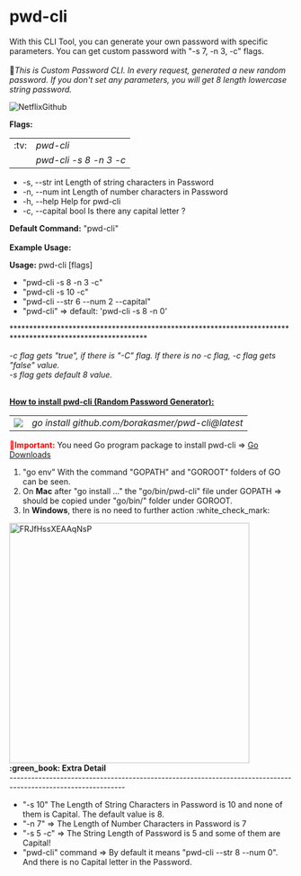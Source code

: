 # pwd-cli
With this CLI Tool, you can generate your own password with specific parameters. You can get custom password with "-s 7, -n 3, -c" flags.<br><br>
&#x1F34E;<I>This is Custom Password CLI. In every request, generated a new random password. If you don't set any parameters, you will get 8 length lowercase string password.</I>

![NetflixGithub](https://raw.githubusercontent.com/borakasmer/pwd-cli/9f9277d27bda9e90da372c5035bde557ab0fa2d6/pwd-cli.gif)<br>

<b>Flags:</b>
<table><tr><td>:tv:</td><td><I>pwd-cli</I></td></tr><tr><td></td><td><I>pwd-cli -s 8 -n 3 -c</T></td></tr></table>
<ul>
  <li> -s, --str int        Length of string characters in Password</li>
  <li> -n, --num int        Length of number characters in Password</li>
  <li> -h, --help           Help for pwd-cli</li>
  <li> -c, --capital bool   Is there any capital letter ?</li>
</ul>

<b>Default Command:</b> "pwd-cli" </br></br>
<b>Example Usage:</b>

<b>Usage:</b>
  pwd-cli [flags]
<ul>
  <li>"pwd-cli -s 8 -n 3 -c"</li>
  <li>"pwd-cli -s 10 -c"</li>
  <li>"pwd-cli --str 6 --num 2 --capital"</li>
  <li>"pwd-cli" => default: 'pwd-cli -s 8 -n 0'</li>
</ul>
**********************************************************************************************************</br>

<i>-c flag gets "true", if there is "-C" flag. If there is no -c flag, -c flag gets "false" value.<br> 
-s flag gets default 8 value.</i><br> <br>

<b><u>How to install pwd-cli (Random Password Generator):</u></b><br>

<table><tr><td><img src="https://user-images.githubusercontent.com/9459881/165053981-38543faf-4bae-4500-8c28-fd5f497e0f46.gif"></img></td>
  <td><i>go install github.com/borakasmer/pwd-cli@latest</i></td></tr></table>

<span style="color: red"><b>&#x1F534;Important:</b></span> You need Go program package to install pwd-cli => <a href="https://go.dev/dl/" target="_blank">Go Downloads</a> </br>
<ol>
  <li>"go env" With the command "GOPATH" and "GOROOT" folders of GO can be seen.</li>
  <li>On <b>Mac</b> after "go install ..." the "go/bin/pwd-cli" file under GOPATH => should be copied under "go/bin/" folder under GOROOT.</li>
  <li>In <b>Windows</b>, there is no need to further action :white_check_mark:</li>
</ol>
<img width="427" alt="FRJfHssXEAAqNsP" src="https://user-images.githubusercontent.com/9459881/165074359-572ca085-b1bd-4dbc-840f-43b1690a6319.png">
<b>:green_book: Extra Detail</b><br>
--------------------------------------------------------------------------------------------------------------
<ul>
  <li> "-s 10" The Length of String Characters in Password is 10 and none of them is Capital. The default value is 8.</li>
  <li> "-n 7" => The Length of Number Characters in Password is 7</li>
  <li> "-s 5 -c" => The String Length of Password is 5 and some of them are Capital!</li>
  <li> "pwd-cli" command => By default it means "pwd-cli --str 8 --num 0". And there is no Capital letter in the Password.</li>
